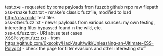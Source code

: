 test.xxe - requested by some payloads from fuzzdb github repo raw filepath<br>
xss-rsnake.fuzz.txt - rsnake's classic fuzzfile, modified to load http://xss.rocks test files<br>
xss-other.fuzz.txt 	- newer payloads from various sources: my own testing, interesting filter bypassed found in the wild, etc. <br>
xss-uri.fuzz.txt - URI abuse test cases<br>
XSSPolyglot.fuzz.txt - from https://github.com/0xsobky/HackVault/wiki/Unleashing-an-Ultimate-XSS-Polyglot - check the page for filter evasions and other interesting stuff
<br>

